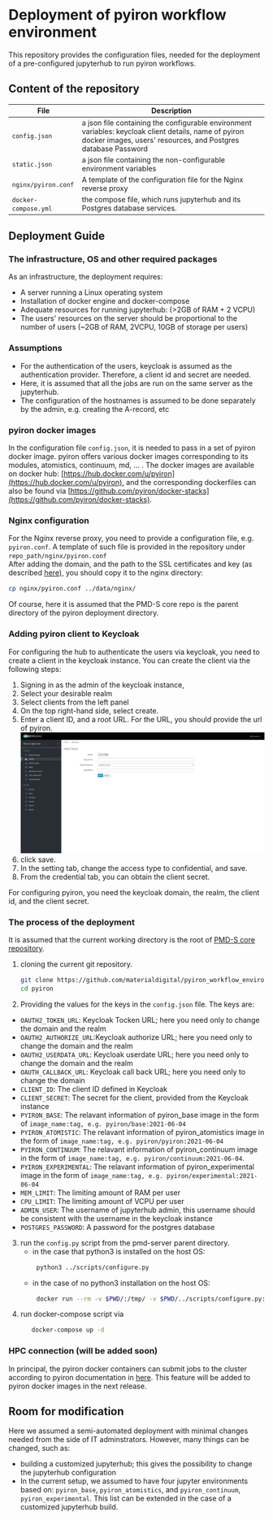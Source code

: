 # Deployment of pyiron workflow environment 
This repository provides the configuration files, needed for the deployment of a pre-configured jupyterhub to run pyiron workflows.

## Content of the repository
| File | Description |
| ----------------- | ----------- |
| `config.json` | a json file containing the configurable environment variables: keycloak client details, name of pyiron docker images, users' resources, and Postgres database Password |
| `static.json` | a json file containing the non-configurable environment variables |
| `nginx/pyiron.conf` | A template of the configuration file for the Nginx reverse proxy |
| `docker-compose.yml` | the compose file, which runs jupyterhub and its Postgres database services. |
   
## Deployment Guide
### The infrastructure, OS and other required packages
As an infrastructure, the deployment requires:  
- A server running a Linux operating system
- Installation of docker engine and docker-compose
- Adequate resources for running jupyterhub: (>2GB of RAM + 2 VCPU) 
- The users' resources on the server should be proportional to the number of users (~2GB of RAM, 2VCPU, 10GB of storage per users)

### Assumptions
- For the authentication of the users, keycloak is assumed as the authentication provider. Therefore, a client id and secret are needed.
- Here, it is assumed that all the jobs are run on the same server as the jupyterhub.
- The configuration of the hostnames is assumed to be done separately by the admin, e.g. creating the A-record, etc

### pyiron docker images  
In the configuration file `config.json`, it is needed to pass in a set of pyiron docker image. pyiron offers various docker images corresponding to its modules, atomistics, continuum, md, ... . The docker images are available on docker hub: [https://hub.docker.com/u/pyiron](https://hub.docker.com/u/pyiron), and the corresponding dockerfiles can also be found via [https://github.com/pyiron/docker-stacks](https://github.com/pyiron/docker-stacks).   

### Nginx configuration
For the Nginx reverse proxy, you need to provide a configuration file, e.g. `pyiron.conf`. A template of such file is provided in the repository under `repo_path/nginx/pyiron.conf`  
After adding the domain, and the path to the SSL certificates and key (as described [here](https://hackmd.io/@materialdigital/H1t3_GQ9O)), you should copy it to the nginx directory:
```bash
cp nginx/pyiron.conf ../data/nginx/
```
Of course, here it is assumed that the PMD-S core repo is the parent directory of the pyiron deployment directory.

### Adding pyiron client to Keycloak
For configuring the hub to authenticate the users via keycloak, you need to create a client in the keycloak instance. You can create the client via the following steps:
1) Signing in as the admin of the keycloak instance,
2) Select your desirable realm
3) Select clients from the left panel
4) On the top right-hand side, select create.
5) Enter a client ID, and a root URL. For the URL, you should provide the url of pyiron.
   ![](client.png)
6) click save.
7) In the setting tab, change the access type to confidential, and save.
8) From the credential tab, you can obtain the client secret.

For configuring pyiron, you need the keycloak domain, the realm, the client id, and the client secret.

### The process of the deployment
It is assumed that the current working directory is the root of [PMD-S core repository](https://github.com/materialdigital/pmd-server).
1) cloning the current git repository.
   ```bash
   git clone https://github.com/materialdigital/pyiron_workflow_environment_deployment.git pyiron/
   cd pyiron
   ```
2) Providing the values for the keys in the `config.json` file. The keys are:
- `OAUTH2_TOKEN_URL`: Keycloak Tocken URL; here you need only to change the domain and the realm
- `OAUTH2_AUTHORIZE_URL`:Keycloak authorize URL; here you need only to change the domain and the realm
- `OAUTH2_USERDATA_URL`: Keycloak userdate URL; here you need only to change the domain and the realm
- `OAUTH_CALLBACK_URL`: Keycloak call back URL; here you need only to change the domain
- `CLIENT_ID`: The client ID defined in Keycloak
- `CLIENT_SECRET`: The secret for the client, provided from the Keycloak instance 
- `PYIRON_BASE`: The relavant information of pyiron_base image in the form of `image_name:tag, e.g. pyiron/base:2021-06-04`
- `PYIRON_ATOMISTIC`: The relavant information of pyiron_atomistics image in the form of `image_name:tag, e.g. pyiron/pyiron:2021-06-04`
- `PYIRON_CONTINUUM`: The relavant information of pyiron_continuum image in the form of `image_name:tag, e.g. pyiron/continuum:2021-06-04`.
- `PYIRON_EXPERIMENTAL`: The relavant information of pyiron_experimental image in the form of `image_name:tag, e.g. pyiron/experimental:2021-06-04`
- `MEM_LIMIT`: The limiting amount of RAM per user
- `CPU_LIMIT`: The limiting amount of VCPU per user
- `ADMIN_USER`: The username of jupyterhub admin, this username should be consistent with the username in the keycloak instance 
- `POSTGRES_PASSWORD`: A password for the postgres database

3) run the `config.py` script from the pmd-server parent directory.
   - in the case that python3 is installed on the host OS:
      ```bash
       python3 ../scripts/configure.py
      ```
   - in the case of no python3 installation on the host OS:
      ```bash
       docker run --rm -v $PWD/:/tmp/ -v $PWD/../scripts/configure.py:/tmp/configure.py -w /tmp  python:3-alpine  python configure.py
      ```
4) run docker-compose script via
   ```bash
      docker-compose up -d
   ```
   

### HPC connection (will be added soon)  
In principal, the pyiron docker containers can submit jobs to the cluster according to pyiron documentation in [here](https://pyiron.readthedocs.io/en/latest/source/installation.html#submit-to-remote-hpc).
This feature will be added to pyiron docker images in the next release.

## Room for modification
Here we assumed a semi-automated deployment with minimal changes needed from the side of IT adminstrators. However, many things can be changed, such as:
- building a customized jupyterhub; this gives the possibility to change the jupyterhub configuration
- In the current setup, we assumed to have four jupyter environments based on: `pyiron_base`, `pyiron_atomistics`, and `pyiron_continuum`, `pyiron_experimental`. This list can be extended in the case of a customized jupyterhub build.

